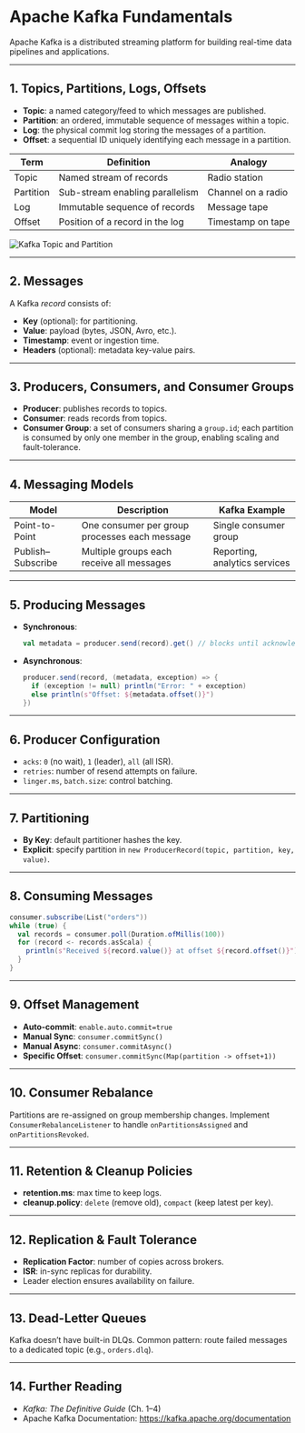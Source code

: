 # Apache Kafka Fundamentals

Apache Kafka is a distributed streaming platform for building real-time data pipelines and applications.

---

## 1. Topics, Partitions, Logs, Offsets

- **Topic**: a named category/feed to which messages are published.
- **Partition**: an ordered, immutable sequence of messages within a topic.
- **Log**: the physical commit log storing the messages of a partition.
- **Offset**: a sequential ID uniquely identifying each message in a partition.

| Term       | Definition                                             | Analogy               |
|------------|--------------------------------------------------------|-----------------------|
| Topic      | Named stream of records                                | Radio station         |
| Partition  | Sub-stream enabling parallelism                        | Channel on a radio    |
| Log        | Immutable sequence of records                          | Message tape          |
| Offset     | Position of a record in the log                        | Timestamp on tape     |

![Kafka Topic and Partition](https://raw.githubusercontent.com/ymysak/static-assets/main/images/kafka-topic-partition.png)

---

## 2. Messages

A Kafka *record* consists of:
- **Key** (optional): for partitioning.
- **Value**: payload (bytes, JSON, Avro, etc.).
- **Timestamp**: event or ingestion time.
- **Headers** (optional): metadata key-value pairs.

---

## 3. Producers, Consumers, and Consumer Groups

- **Producer**: publishes records to topics.
- **Consumer**: reads records from topics.
- **Consumer Group**: a set of consumers sharing a `group.id`; each partition is consumed by only one member in the group, enabling scaling and fault-tolerance.

---

## 4. Messaging Models

| Model            | Description                                           | Kafka Example                 |
|------------------|-------------------------------------------------------|-------------------------------|
| Point-to-Point   | One consumer per group processes each message         | Single consumer group         |
| Publish–Subscribe| Multiple groups each receive all messages             | Reporting, analytics services |

---

## 5. Producing Messages

- **Synchronous**:
  ```scala
  val metadata = producer.send(record).get() // blocks until acknowledged
  ```
- **Asynchronous**:
  ```scala
  producer.send(record, (metadata, exception) => {
    if (exception != null) println("Error: " + exception)
    else println(s"Offset: ${metadata.offset()}")
  })
  ```

---

## 6. Producer Configuration

- `acks`: `0` (no wait), `1` (leader), `all` (all ISR).
- `retries`: number of resend attempts on failure.
- `linger.ms`, `batch.size`: control batching.

---

## 7. Partitioning

- **By Key**: default partitioner hashes the key.
- **Explicit**: specify partition in `new ProducerRecord(topic, partition, key, value)`.

---

## 8. Consuming Messages

```scala
consumer.subscribe(List("orders"))
while (true) {
  val records = consumer.poll(Duration.ofMillis(100))
  for (record <- records.asScala) {
    println(s"Received ${record.value()} at offset ${record.offset()}")
  }
}
```

---

## 9. Offset Management

- **Auto-commit**: `enable.auto.commit=true`
- **Manual Sync**: `consumer.commitSync()`
- **Manual Async**: `consumer.commitAsync()`
- **Specific Offset**: `consumer.commitSync(Map(partition -> offset+1))`

---

## 10. Consumer Rebalance

Partitions are re-assigned on group membership changes. Implement `ConsumerRebalanceListener` to handle `onPartitionsAssigned` and `onPartitionsRevoked`.

---

## 11. Retention & Cleanup Policies

- **retention.ms**: max time to keep logs.
- **cleanup.policy**: `delete` (remove old), `compact` (keep latest per key).

---

## 12. Replication & Fault Tolerance

- **Replication Factor**: number of copies across brokers.
- **ISR**: in-sync replicas for durability.
- Leader election ensures availability on failure.

---

## 13. Dead-Letter Queues

Kafka doesn’t have built-in DLQs. Common pattern: route failed messages to a dedicated topic (e.g., `orders.dlq`).

---

## 14. Further Reading

- _Kafka: The Definitive Guide_ (Ch. 1–4)
- Apache Kafka Documentation: https://kafka.apache.org/documentation
